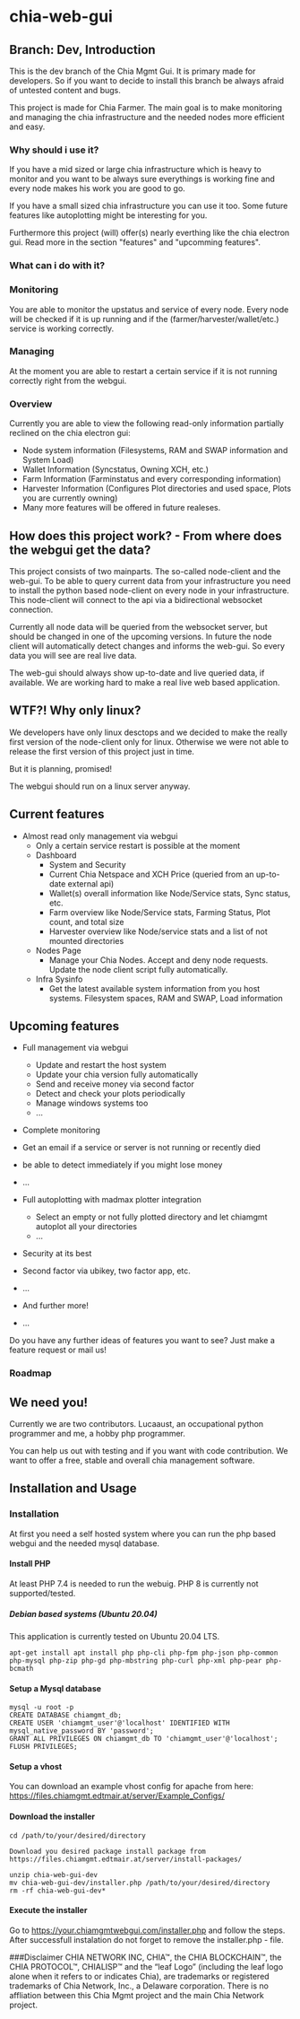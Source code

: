 # chia-web-gui
## Branch: Dev, Introduction
This is the dev branch of the Chia Mgmt Gui. It is primary made for developers.
So if you want to decide to install this branch be always afraid of untested content and bugs.

This project is made for Chia Farmer.
The main goal is to make monitoring and managing the chia infrastructure and the needed nodes more efficient and easy.

### Why should i use it?
If you have a mid sized or large chia infrastructure which is heavy to monitor and you want to be always sure everythings is working fine and every node makes his work you are good to go.

If you have a small sized chia infrastructure you can use it too.
Some future features like autoplotting might be interesting for you.

Furthermore this project (will) offer(s) nearly everthing like the chia electron gui.
Read more in the section "features" and "upcomming features".

### What can i do with it?
### Monitoring
You are able to monitor the upstatus and service of every node.
Every node will be checked if it is up running and if the (farmer/harvester/wallet/etc.) service is working correctly.

### Managing
At the moment you are able to restart a certain service if it is not running correctly right from the webgui.

### Overview
Currently you are able to view the following read-only information partially reclined on the chia electron gui:
- Node system information (Filesystems, RAM and SWAP information and System Load)
- Wallet Information (Syncstatus, Owning XCH, etc.)
- Farm Information (Farminstatus and every corresponding information)
- Harvester Information (Configures Plot directories and used space, Plots you are currently owning)
- Many more features will be offered in future realeses.

## How does this project work? - From where does the webgui get the data?
This project consists of two mainparts. The so-called node-client and the web-gui.
To be able to query current data from your infrastructure you need to install the python based node-client on every node in your infrastructure. This node-client will connect to the api via a bidirectional websocket connection.

Currently all node data will be queried from the websocket server, but should be changed in one of the upcoming versions.
In future the node client will automatically detect changes and informs the web-gui.
So every data you will see are real live data.

The web-gui should always show up-to-date and live queried data, if available.
We are working hard to make a real live web based application.

## WTF?! Why only linux?
We developers have only linux desctops and we decided to make the really first version of the node-client only for linux.
Otherwise we were not able to release the first version of this project just in time.

But it is planning, promised!

The webgui should run on a linux server anyway.

## Current features
- Almost read only management via webgui
  - Only a certain service restart is possible at the moment
  - Dashboard
    - System and Security
    - Current Chia Netspace and XCH Price (queried from an up-to-date external api)
    - Wallet(s) overall information like Node/Service stats, Sync status, etc.
    - Farm overview like Node/Service stats, Farming Status, Plot count, and total size
    - Harvester overview like Node/service stats and a list of not mounted directories
  - Nodes Page
    - Manage your Chia Nodes. Accept and deny node requests. Update the node client script fully automatically.
  - Infra Sysinfo
    - Get the latest available system information from you host systems. Filesystem spaces, RAM and SWAP, Load information


## Upcoming features
- Full management via webgui
  - Update and restart the host system
  - Update your chia version fully automatically
  - Send and receive money via second factor
  - Detect and check your plots periodically
  - Manage windows systems too
  - ...

- Complete monitoring
 - Get an email if a service or server is not running or recently died
 - be able to detect immediately if you might lose money
 - ...

- Full autoplotting with madmax plotter integration
  - Select an empty or not fully plotted directory and let chiamgmt autoplot all your directories
  - ...

- Security at its best
 - Second factor via ubikey, two factor app, etc.
 - ...

- And further more!
- ...

Do you have any further ideas of features you want to see? Just make a feature request or mail us!

### Roadmap


## We need you!
Currently we are two contributors. Lucaaust, an occupational python programmer and me, a hobby php programmer.

You can help us out with testing and if you want with code contribution.
We want to offer a free, stable and overall chia management software.

## Installation and Usage
### Installation
At first you need a self hosted system where you can run the php based webgui and the needed mysql database.

#### Install PHP
At least PHP 7.4 is needed to run the webuig. PHP 8 is currently not supported/tested.

##### Debian based systems (Ubuntu 20.04)
This application is currently tested on Ubuntu 20.04 LTS.
```
apt-get install apt install php php-cli php-fpm php-json php-common php-mysql php-zip php-gd php-mbstring php-curl php-xml php-pear php-bcmath
```

#### Setup a Mysql database
```
mysql -u root -p
CREATE DATABASE chiamgmt_db;
CREATE USER 'chiamgmt_user'@'localhost' IDENTIFIED WITH mysql_native_password BY 'password';
GRANT ALL PRIVILEGES ON chiamgmt_db TO 'chiamgmt_user'@'localhost';
FLUSH PRIVILEGES;
```

#### Setup a vhost
You can download an example vhost config for apache from here:
https://files.chiamgmt.edtmair.at/server/Example_Configs/

#### Download the installer
```
cd /path/to/your/desired/directory

Download you desired package install package from
https://files.chiamgmt.edtmair.at/server/install-packages/

unzip chia-web-gui-dev
mv chia-web-gui-dev/installer.php /path/to/your/desired/directory
rm -rf chia-web-gui-dev*
```

#### Execute the installer
Go to https://your.chiamgmtwebgui.com/installer.php and follow the steps.
After successfull instalation do not forget to remove the installer.php - file.

###Disclaimer
CHIA NETWORK INC, CHIA™, the CHIA BLOCKCHAIN™, the CHIA PROTOCOL™, CHIALISP™ and the “leaf Logo” (including the leaf logo alone when it refers to or indicates Chia), are trademarks or registered trademarks of Chia Network, Inc., a Delaware corporation. There is no affliation between this Chia Mgmt project and the main Chia Network project.